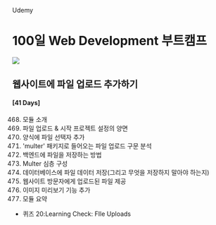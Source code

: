 Udemy

# 100일 Web Development 부트캠프

[<img src="https://img.shields.io/badge/github-%23121011.svg?style=for-the-badge&logo=github&logoColor=white" />](https://github.com/academind/100-days-of-web-development/)

## 웹사이트에 파일 업로드 추가하기

#### [41 Days]

468. 모듈 소개
469. 파일 업로드 & 시작 프로젝트 설정의 양면
470. 양식에 파일 선택자 추가
471. 'multer' 패키지로 들어오는 파일 업로드 구문 분석
472. 백엔드에 파일을 저장하는 방법
473. Multer 심층 구성
474. 데이터베이스에 파일 데이터 저장(그리고 무엇을 저장하지 말아야 하는지)
475. 웹사이트 방문자에게 업로드된 파일 제공
476. 이미지 미리보기 기능 추가
477. 모듈 요약

- 퀴즈 20:Learning Check: FIle Uploads
